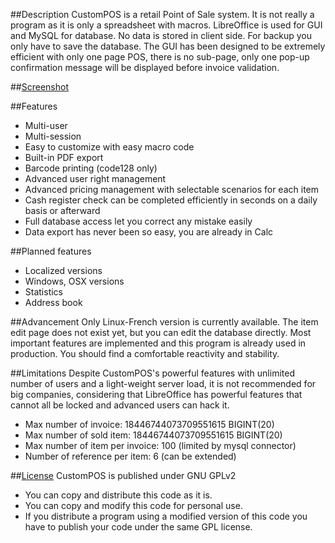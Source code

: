 ##Description
CustomPOS is a retail Point of Sale system.
It is not really a program as it is only a spreadsheet with macros.
LibreOffice is used for GUI and MySQL for database. No data is stored in client side. For backup you only have to save the database.
The GUI has been designed to be extremely efficient with only one page POS, there is no sub-page, only one pop-up confirmation message will be displayed before invoice validation.

##[Screenshot](https://github.com/Nick689/CustomPOS/blob/master/Preview/ViewAll.md)

##Features
* Multi-user
* Multi-session
* Easy to customize with easy macro code
* Built-in PDF export
* Barcode printing (code128 only)
* Advanced user right management
* Advanced pricing management with selectable scenarios for each item
* Cash register check can be completed efficiently in seconds on a daily basis or afterward
* Full database access let you correct any mistake easily
* Data export has never been so easy, you are already in Calc

##Planned features
* Localized versions
* Windows, OSX versions
* Statistics
* Address book

##Advancement
Only Linux-French version is currently available. The item edit page does not exist yet, but you can edit the database directly. Most important features are implemented and this program is already used in production. You should find a comfortable reactivity and stability.

##Limitations
Despite CustomPOS's powerful features with unlimited number of users and a light-weight server load, it is not recommended for big companies, considering that LibreOffice has powerful features that cannot all be locked and advanced users can hack it.

* Max number of invoice: 18446744073709551615 BIGINT(20)
* Max number of sold item: 18446744073709551615 BIGINT(20)
* Max number of item per invoice: 100 (limited by mysql connector)
* Number of reference per item: 6 (can be extended)

##[License](License.md)
CustomPOS is published under GNU GPLv2
* You can copy and distribute this code as it is.
* You can copy and modify this code for personal use.
* If you distribute a program using a modified version of this code you have to publish your code under the same GPL license.
